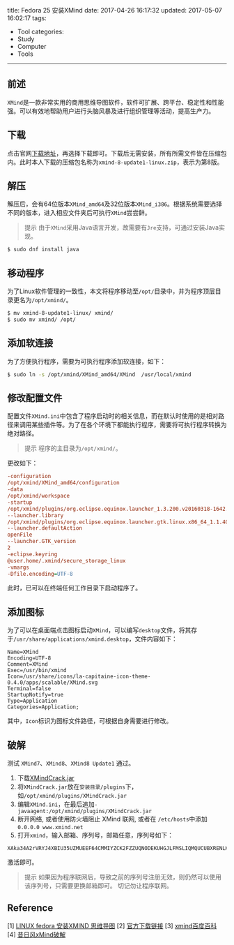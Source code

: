 title: Fedora 25 安装XMind
date: 2017-04-26 16:17:32
updated: 2017-05-07 16:02:17
tags:
- Tool
categories:
- Study
- Computer
- Tools
---
## 前述

`XMind`是一款非常实用的商用思维导图软件，软件可扩展、跨平台、稳定性和性能强。可以有效地帮助用户进行头脑风暴及进行组织管理等活动，提高生产力。

## 下载

点击官网[下载地址](http://www.xmind.net/downloads/)，再选择下载即可。下载后无需安装，所有所需文件皆在压缩包内。此时本人下载的压缩包名称为`xmind-8-update1-linux.zip`，表示为第8版。

## 解压

解压后，会有64位版本`XMind_amd64`及32位版本`XMind_i386`。根据系统需要选择不同的版本，进入相应文件夹后可执行`XMind`尝尝鲜。

> 提示
由于`XMind`采用Java语言开发，故需要有`Jre`支持，可通过安装Java实现。
```sh
$ sudo dnf install java
```

## 移动程序

为了Linux软件管理的一致性，本文将程序移动至`/opt/`目录中，并为程序顶层目录更名为`/opt/xmind/`。

```sh
$ mv xmind-8-update1-linux/ xmind/
$ sudo mv xmind/ /opt/
```

## 添加软连接

为了方便执行程序，需要为可执行程序添加软连接，如下：

```sh
$ sudo ln -s /opt/xmind/XMind_amd64/XMind  /usr/local/xmind 
```

## 修改配置文件

配置文件`XMind.ini`中包含了程序启动时的相关信息，而在默认时使用的是相对路径来调用某些插件等。为了在各个环境下都能执行程序，需要将可执行程序转换为绝对路径。

> 提示
程序的主目录为`/opt/xmind/`。

更改如下：

```ini
-configuration
/opt/xmind/XMind_amd64/configuration
-data
/opt/xmind/workspace
-startup
/opt/xmind/plugins/org.eclipse.equinox.launcher_1.3.200.v20160318-1642.jar
--launcher.library
/opt/xmind/plugins/org.eclipse.equinox.launcher.gtk.linux.x86_64_1.1.400.v20160518-1444
--launcher.defaultAction
openFile
--launcher.GTK_version
2
-eclipse.keyring
@user.home/.xmind/secure_storage_linux
-vmargs
-Dfile.encoding=UTF-8
```

此时，已可以在终端任何工作目录下启动程序了。

## 添加图标

为了可以在桌面端点击图标启动`XMind`，可以编写`desktop`文件，将其存于`/usr/share/applications/xmind.desktop`，文件内容如下：

```desktop
Name=XMind
Encoding=UTF-8
Comment=XMind
Exec=/usr/bin/xmind
Icon=/usr/share/icons/la-capitaine-icon-theme-0.4.0/apps/scalable/XMind.svg
Terminal=false
StartupNotify=true
Type=Application
Categories=Application;
```

其中，`Icon`标识为图标文件路径，可根据自身需要进行修改。

## 破解

测试 `XMind7`、`XMind8`、`XMind8 Update1` 通过。

1. 下载[XMindCrack.jar](https://pan.baidu.com/s/1bpist2n)
2. 将`XMindCrack.jar`放在`安装目录/plugins`下，如`/opt/xmind/plugins/XMindCrack.jar`
3. 编辑`XMind.ini`，在最后追加`-javaagent:/opt/xmind/plugins/XMindCrack.jar`
4. 断开网络, 或者使用防火墙阻止 XMind 联网, 或者在 `/etc/hosts`中添加`0.0.0.0 www.xmind.net`
5. 打开`xmind`，输入邮箱、序列号，邮箱任意，序列号如下：

```code
XAka34A2rVRYJ4XBIU35UZMUEEF64CMMIYZCK2FZZUQNODEKUHGJLFMSLIQMQUCUBXRENLK6NZL37JXP4PZXQFILMQ2RG5R7G4QNDO3PSOEUBOCDRYSSXZGRARV6MGA33TN2AMUBHEL4FXMWYTTJDEINJXUAV4BAYKBDCZQWVF3LWYXSDCXY546U3NBGOI3ZPAP2SO3CSQFNB7VVIY123456789012345
```
激活即可。

> 提示
如果因为程序联网后，导致之前的序列号注册无效，则仍然可以使用该序列号，只需要更换邮箱即可。
切记勿让程序联网。

## Reference

[1] [LINUX fedora 安装XMIND 思维导图](http://www.07net01.com/linux/2016/11/1716975.html)
[2] [官方下载链接](http://www.xmind.net/download/)
[3] [xmind百度百科](http://baike.baidu.com/item/XMIND)
[4] [昔日风xMind破解](http://www.jianshu.com/p/254392b4f879)